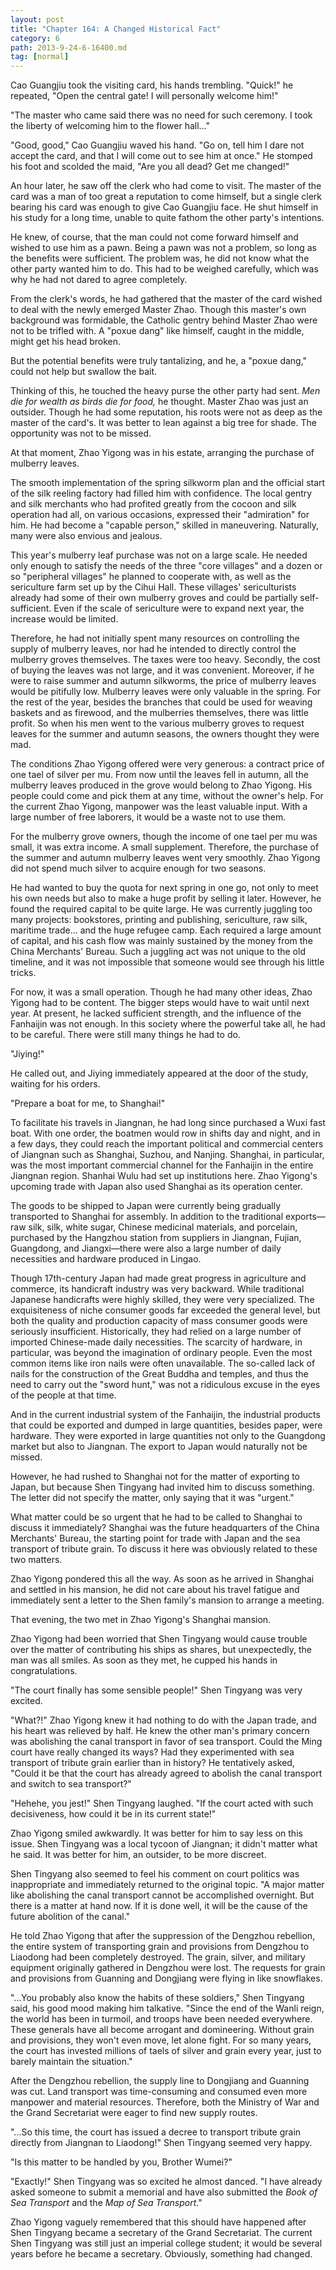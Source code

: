 ```yaml
---
layout: post
title: "Chapter 164: A Changed Historical Fact"
category: 6
path: 2013-9-24-6-16400.md
tag: [normal]
---
```


Cao Guangjiu took the visiting card, his hands trembling. "Quick!" he repeated, "Open the central gate! I will personally welcome him!"

"The master who came said there was no need for such ceremony. I took the liberty of welcoming him to the flower hall..."

"Good, good," Cao Guangjiu waved his hand. "Go on, tell him I dare not accept the card, and that I will come out to see him at once." He stomped his foot and scolded the maid, "Are you all dead? Get me changed!"

An hour later, he saw off the clerk who had come to visit. The master of the card was a man of too great a reputation to come himself, but a single clerk bearing his card was enough to give Cao Guangjiu face. He shut himself in his study for a long time, unable to quite fathom the other party's intentions.

He knew, of course, that the man could not come forward himself and wished to use him as a pawn. Being a pawn was not a problem, so long as the benefits were sufficient. The problem was, he did not know what the other party wanted him to do. This had to be weighed carefully, which was why he had not dared to agree completely.

From the clerk's words, he had gathered that the master of the card wished to deal with the newly emerged Master Zhao. Though this master's own background was formidable, the Catholic gentry behind Master Zhao were not to be trifled with. A "poxue dang" like himself, caught in the middle, might get his head broken.

But the potential benefits were truly tantalizing, and he, a "poxue dang," could not help but swallow the bait.

Thinking of this, he touched the heavy purse the other party had sent. *Men die for wealth as birds die for food,* he thought. Master Zhao was just an outsider. Though he had some reputation, his roots were not as deep as the master of the card's. It was better to lean against a big tree for shade. The opportunity was not to be missed.

At that moment, Zhao Yigong was in his estate, arranging the purchase of mulberry leaves.

The smooth implementation of the spring silkworm plan and the official start of the silk reeling factory had filled him with confidence. The local gentry and silk merchants who had profited greatly from the cocoon and silk operation had all, on various occasions, expressed their "admiration" for him. He had become a "capable person," skilled in maneuvering. Naturally, many were also envious and jealous.

This year's mulberry leaf purchase was not on a large scale. He needed only enough to satisfy the needs of the three "core villages" and a dozen or so "peripheral villages" he planned to cooperate with, as well as the sericulture farm set up by the Cihui Hall. These villages' sericulturists already had some of their own mulberry groves and could be partially self-sufficient. Even if the scale of sericulture were to expand next year, the increase would be limited.

Therefore, he had not initially spent many resources on controlling the supply of mulberry leaves, nor had he intended to directly control the mulberry groves themselves. The taxes were too heavy. Secondly, the cost of buying the leaves was not large, and it was convenient. Moreover, if he were to raise summer and autumn silkworms, the price of mulberry leaves would be pitifully low. Mulberry leaves were only valuable in the spring. For the rest of the year, besides the branches that could be used for weaving baskets and as firewood, and the mulberries themselves, there was little profit. So when his men went to the various mulberry groves to request leaves for the summer and autumn seasons, the owners thought they were mad.

The conditions Zhao Yigong offered were very generous: a contract price of one tael of silver per mu. From now until the leaves fell in autumn, all the mulberry leaves produced in the grove would belong to Zhao Yigong. His people could come and pick them at any time, without the owner's help. For the current Zhao Yigong, manpower was the least valuable input. With a large number of free laborers, it would be a waste not to use them.

For the mulberry grove owners, though the income of one tael per mu was small, it was extra income. A small supplement. Therefore, the purchase of the summer and autumn mulberry leaves went very smoothly. Zhao Yigong did not spend much silver to acquire enough for two seasons.

He had wanted to buy the quota for next spring in one go, not only to meet his own needs but also to make a huge profit by selling it later. However, he found the required capital to be quite large. He was currently juggling too many projects: bookstores, printing and publishing, sericulture, raw silk, maritime trade... and the huge refugee camp. Each required a large amount of capital, and his cash flow was mainly sustained by the money from the China Merchants' Bureau. Such a juggling act was not unique to the old timeline, and it was not impossible that someone would see through his little tricks.

For now, it was a small operation. Though he had many other ideas, Zhao Yigong had to be content. The bigger steps would have to wait until next year. At present, he lacked sufficient strength, and the influence of the Fanhaijin was not enough. In this society where the powerful take all, he had to be careful. There were still many things he had to do.

"Jiying!"

He called out, and Jiying immediately appeared at the door of the study, waiting for his orders.

"Prepare a boat for me, to Shanghai!"

To facilitate his travels in Jiangnan, he had long since purchased a Wuxi fast boat. With one order, the boatmen would row in shifts day and night, and in a few days, they could reach the important political and commercial centers of Jiangnan such as Shanghai, Suzhou, and Nanjing. Shanghai, in particular, was the most important commercial channel for the Fanhaijin in the entire Jiangnan region. Shanhai Wulu had set up institutions here. Zhao Yigong's upcoming trade with Japan also used Shanghai as its operation center.

The goods to be shipped to Japan were currently being gradually transported to Shanghai for assembly. In addition to the traditional exports—raw silk, silk, white sugar, Chinese medicinal materials, and porcelain, purchased by the Hangzhou station from suppliers in Jiangnan, Fujian, Guangdong, and Jiangxi—there were also a large number of daily necessities and hardware produced in Lingao.

Though 17th-century Japan had made great progress in agriculture and commerce, its handicraft industry was very backward. While traditional Japanese handicrafts were highly skilled, they were very specialized. The exquisiteness of niche consumer goods far exceeded the general level, but both the quality and production capacity of mass consumer goods were seriously insufficient. Historically, they had relied on a large number of imported Chinese-made daily necessities. The scarcity of hardware, in particular, was beyond the imagination of ordinary people. Even the most common items like iron nails were often unavailable. The so-called lack of nails for the construction of the Great Buddha and temples, and thus the need to carry out the "sword hunt," was not a ridiculous excuse in the eyes of the people at that time.

And in the current industrial system of the Fanhaijin, the industrial products that could be exported and dumped in large quantities, besides paper, were hardware. They were exported in large quantities not only to the Guangdong market but also to Jiangnan. The export to Japan would naturally not be missed.

However, he had rushed to Shanghai not for the matter of exporting to Japan, but because Shen Tingyang had invited him to discuss something. The letter did not specify the matter, only saying that it was "urgent."

What matter could be so urgent that he had to be called to Shanghai to discuss it immediately? Shanghai was the future headquarters of the China Merchants' Bureau, the starting point for trade with Japan and the sea transport of tribute grain. To discuss it here was obviously related to these two matters.

Zhao Yigong pondered this all the way. As soon as he arrived in Shanghai and settled in his mansion, he did not care about his travel fatigue and immediately sent a letter to the Shen family's mansion to arrange a meeting.

That evening, the two met in Zhao Yigong's Shanghai mansion.

Zhao Yigong had been worried that Shen Tingyang would cause trouble over the matter of contributing his ships as shares, but unexpectedly, the man was all smiles. As soon as they met, he cupped his hands in congratulations.

"The court finally has some sensible people!" Shen Tingyang was very excited.

"What?!" Zhao Yigong knew it had nothing to do with the Japan trade, and his heart was relieved by half. He knew the other man's primary concern was abolishing the canal transport in favor of sea transport. Could the Ming court have really changed its ways? Had they experimented with sea transport of tribute grain earlier than in history? He tentatively asked, "Could it be that the court has already agreed to abolish the canal transport and switch to sea transport?"

"Hehehe, you jest!" Shen Tingyang laughed. "If the court acted with such decisiveness, how could it be in its current state!"

Zhao Yigong smiled awkwardly. It was better for him to say less on this issue. Shen Tingyang was a local tycoon of Jiangnan; it didn't matter what he said. It was better for him, an outsider, to be more discreet.

Shen Tingyang also seemed to feel his comment on court politics was inappropriate and immediately returned to the original topic. "A major matter like abolishing the canal transport cannot be accomplished overnight. But there is a matter at hand now. If it is done well, it will be the cause of the future abolition of the canal."

He told Zhao Yigong that after the suppression of the Dengzhou rebellion, the entire system of transporting grain and provisions from Dengzhou to Liaodong had been completely destroyed. The grain, silver, and military equipment originally gathered in Dengzhou were lost. The requests for grain and provisions from Guanning and Dongjiang were flying in like snowflakes.

"...You probably also know the habits of these soldiers," Shen Tingyang said, his good mood making him talkative. "Since the end of the Wanli reign, the world has been in turmoil, and troops have been needed everywhere. These generals have all become arrogant and domineering. Without grain and provisions, they won't even move, let alone fight. For so many years, the court has invested millions of taels of silver and grain every year, just to barely maintain the situation."

After the Dengzhou rebellion, the supply line to Dongjiang and Guanning was cut. Land transport was time-consuming and consumed even more manpower and material resources. Therefore, both the Ministry of War and the Grand Secretariat were eager to find new supply routes.

"...So this time, the court has issued a decree to transport tribute grain directly from Jiangnan to Liaodong!" Shen Tingyang seemed very happy.

"Is this matter to be handled by you, Brother Wumei?"

"Exactly!" Shen Tingyang was so excited he almost danced. "I have already asked someone to submit a memorial and have also submitted the *Book of Sea Transport* and the *Map of Sea Transport*."

Zhao Yigong vaguely remembered that this should have happened after Shen Tingyang became a secretary of the Grand Secretariat. The current Shen Tingyang was still just an imperial college student; it would be several years before he became a secretary. Obviously, something had changed.